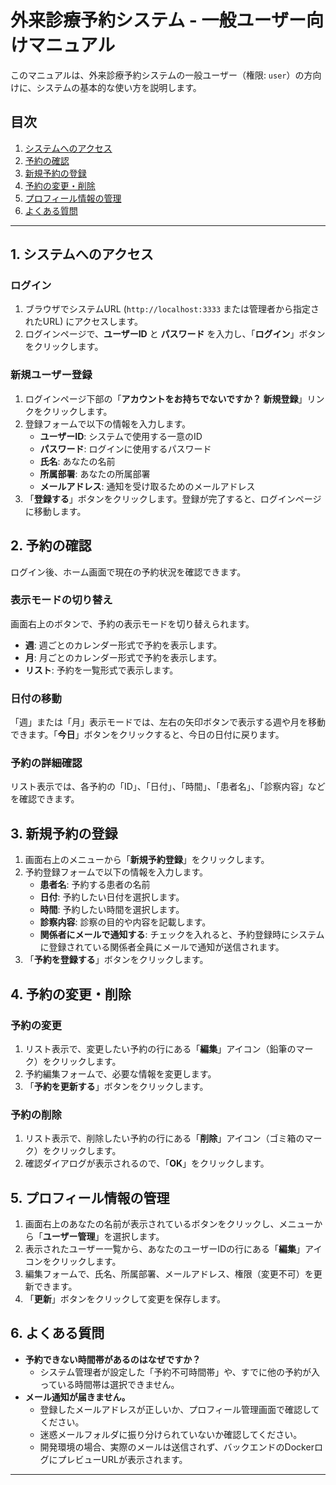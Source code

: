 # 外来診療予約システム - 一般ユーザー向けマニュアル

このマニュアルは、外来診療予約システムの一般ユーザー（権限: `user`）の方向けに、システムの基本的な使い方を説明します。

## 目次

1.  [システムへのアクセス](#1-システムへのアクセス)
2.  [予約の確認](#2-予約の確認)
3.  [新規予約の登録](#3-新規予約の登録)
4.  [予約の変更・削除](#4-予約の変更・削除)
5.  [プロフィール情報の管理](#5-プロフィール情報の管理)
6.  [よくある質問](#6-よくある質問)

---

## 1. システムへのアクセス

### ログイン

1.  ブラウザでシステムURL (`http://localhost:3333` または管理者から指定されたURL) にアクセスします。
2.  ログインページで、**ユーザーID** と **パスワード** を入力し、「**ログイン**」ボタンをクリックします。

### 新規ユーザー登録

1.  ログインページ下部の「**アカウントをお持ちでないですか？ 新規登録**」リンクをクリックします。
2.  登録フォームで以下の情報を入力します。
    *   **ユーザーID**: システムで使用する一意のID
    *   **パスワード**: ログインに使用するパスワード
    *   **氏名**: あなたの名前
    *   **所属部署**: あなたの所属部署
    *   **メールアドレス**: 通知を受け取るためのメールアドレス
3.  「**登録する**」ボタンをクリックします。登録が完了すると、ログインページに移動します。

## 2. 予約の確認

ログイン後、ホーム画面で現在の予約状況を確認できます。

### 表示モードの切り替え

画面右上のボタンで、予約の表示モードを切り替えられます。

*   **週**: 週ごとのカレンダー形式で予約を表示します。
*   **月**: 月ごとのカレンダー形式で予約を表示します。
*   **リスト**: 予約を一覧形式で表示します。

### 日付の移動

「週」または「月」表示モードでは、左右の矢印ボタンで表示する週や月を移動できます。「**今日**」ボタンをクリックすると、今日の日付に戻ります。

### 予約の詳細確認

リスト表示では、各予約の「ID」、「日付」、「時間」、「患者名」、「診察内容」などを確認できます。

## 3. 新規予約の登録

1.  画面右上のメニューから「**新規予約登録**」をクリックします。
2.  予約登録フォームで以下の情報を入力します。
    *   **患者名**: 予約する患者の名前
    *   **日付**: 予約したい日付を選択します。
    *   **時間**: 予約したい時間を選択します。
    *   **診察内容**: 診察の目的や内容を記載します。
    *   **関係者にメールで通知する**: チェックを入れると、予約登録時にシステムに登録されている関係者全員にメールで通知が送信されます。
3.  「**予約を登録する**」ボタンをクリックします。

## 4. 予約の変更・削除

### 予約の変更

1.  リスト表示で、変更したい予約の行にある「**編集**」アイコン（鉛筆のマーク）をクリックします。
2.  予約編集フォームで、必要な情報を変更します。
3.  「**予約を更新する**」ボタンをクリックします。

### 予約の削除

1.  リスト表示で、削除したい予約の行にある「**削除**」アイコン（ゴミ箱のマーク）をクリックします。
2.  確認ダイアログが表示されるので、「**OK**」をクリックします。

## 5. プロフィール情報の管理

1.  画面右上のあなたの名前が表示されているボタンをクリックし、メニューから「**ユーザー管理**」を選択します。
2.  表示されたユーザー一覧から、あなたのユーザーIDの行にある「**編集**」アイコンをクリックします。
3.  編集フォームで、氏名、所属部署、メールアドレス、権限（変更不可）を更新できます。
4.  「**更新**」ボタンをクリックして変更を保存します。

## 6. よくある質問

*   **予約できない時間帯があるのはなぜですか？**
    *   システム管理者が設定した「予約不可時間帯」や、すでに他の予約が入っている時間帯は選択できません。
*   **メール通知が届きません。**
    *   登録したメールアドレスが正しいか、プロフィール管理画面で確認してください。
    *   迷惑メールフォルダに振り分けられていないか確認してください。
    *   開発環境の場合、実際のメールは送信されず、バックエンドのDockerログにプレビューURLが表示されます。

---
